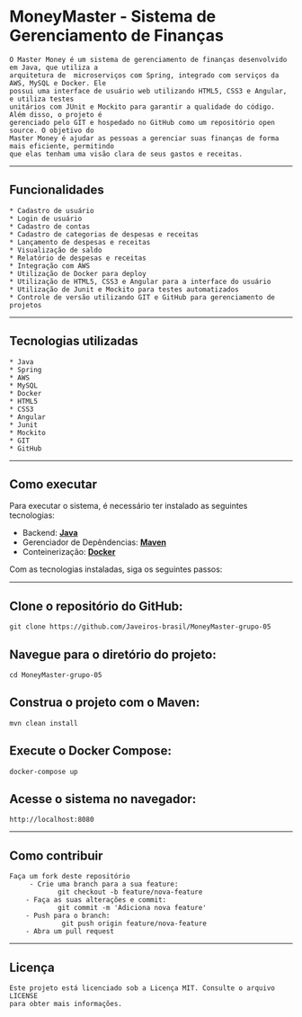 # MoneyMaster - Sistema de Gerenciamento de Finanças
    O Master Money é um sistema de gerenciamento de finanças desenvolvido em Java, que utiliza a 
    arquitetura de  microserviços com Spring, integrado com serviços da AWS, MySQL e Docker. Ele 
    possui uma interface de usuário web utilizando HTML5, CSS3 e Angular, e utiliza testes 
    unitários com JUnit e Mockito para garantir a qualidade do código. Além disso, o projeto é 
    gerenciado pelo GIT e hospedado no GitHub como um repositório open source. O objetivo do 
    Master Money é ajudar as pessoas a gerenciar suas finanças de forma mais eficiente, permitindo
    que elas tenham uma visão clara de seus gastos e receitas.
---

## Funcionalidades
    * Cadastro de usuário
    * Login de usuário
    * Cadastro de contas
    * Cadastro de categorias de despesas e receitas
    * Lançamento de despesas e receitas
    * Visualização de saldo
    * Relatório de despesas e receitas
    * Integração com AWS
    * Utilização de Docker para deploy
    * Utilização de HTML5, CSS3 e Angular para a interface do usuário
    * Utilização de Junit e Mockito para testes automatizados
    * Controle de versão utilizando GIT e GitHub para gerenciamento de projetos  
---
## Tecnologias utilizadas
    * Java
    * Spring
    * AWS
    * MySQL
    * Docker
    * HTML5
    * CSS3
    * Angular
    * Junit
    * Mockito
    * GIT
    * GitHub
---
## Como executar
Para executar o sistema, é necessário ter instalado as seguintes tecnologias:

- Backend: **[Java](https://openjdk.java.net/install/)**
- Gerenciador de Depêndencias: **[Maven](https://maven.apache.org/download.cgi)**
- Conteinerização: **[Docker](https://docs.docker.com/get-docker/)**

Com as tecnologias instaladas, siga os seguintes passos:

---
## Clone o repositório do GitHub:

```
git clone https://github.com/Javeiros-brasil/MoneyMaster-grupo-05
```

## Navegue para o diretório do projeto:
```
cd MoneyMaster-grupo-05
```
## Construa o projeto com o Maven:
```
mvn clean install
```
## Execute o Docker Compose:
```
docker-compose up
```
## Acesse o sistema no navegador:
```
http://localhost:8080
```
---

## Como contribuir
    Faça um fork deste repositório
         - Crie uma branch para a sua feature: 
                git checkout -b feature/nova-feature
        - Faça as suas alterações e commit: 
                git commit -m 'Adiciona nova feature'
        - Push para o branch: 
                 git push origin feature/nova-feature
        - Abra um pull request

---
## Licença
    Este projeto está licenciado sob a Licença MIT. Consulte o arquivo LICENSE
    para obter mais informações.
